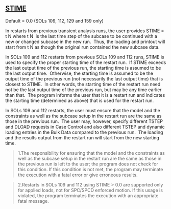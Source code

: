 ## [STIME](https://help.hexagonmi.com/bundle/MSC_Nastran_2022.4/page/Nastran_Combined_Book/qrg/parameters/TOC.STIME.xhtml)

Default = 0.0 (SOLs 109, 112, 129 and 159 only)

In restarts from previous transient analysis runs, the user provides STIME = t N  where t N  is the last time step of the subcase to be continued with a new or changed subcase in the new run.  Thus, the loading and printout will start from t N  as though the original run contained the new subcase data.

In SOLs 109 and 112 restarts from previous SOLs 109 and 112 runs, STIME is used to specify the proper starting time of the restart run.  If STIME exceeds the last output time of the previous run, the starting time is assumed to be the last output time.  Otherwise, the starting time is assumed to be the output time of the previous run (not necessarily the last output time) that is closest to STIME.  In other words, the starting time of the restart run need not be the last output time of the previous run, but may be any time earlier than that.  The program informs the user that it is a restart run and indicates the starting time (determined as above) that is used for the restart run.

In SOLs 109 and 112 restarts, the user must ensure that the model and the constraints as well as the subcase setup in the restart run are the same as those in the previous run.  The user may, however, specify different TSTEP and DLOAD requests in Case Control and also different TSTEP and dynamic loading entries in the Bulk Data compared to the previous run.  The loading and the results output from the restart run will start from the new starting time.

> 1.The responsibility for ensuring that the model and the constraints as well as the subcase setup in the restart run are the same as those in the previous run is left to the user; the program does not check for this condition.  If this condition is not met, the program may terminate the execution with a fatal error or give erroneous results.

> 2.Restarts in SOLs 109 and 112 using STIME > 0.0 are supported only for applied loads, not for SPC/SPCD enforced motion. If this usage is violated, the program terminates the execution with an appropriate fatal message.
